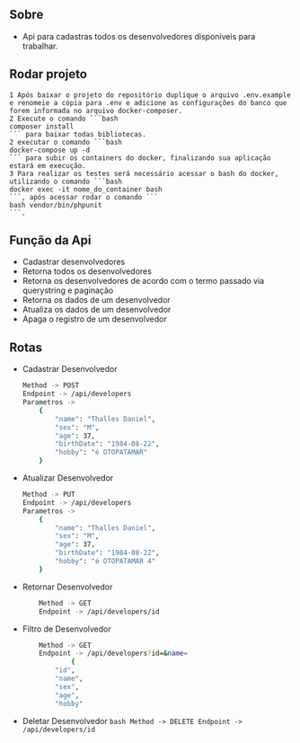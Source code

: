 ## Sobre

- Api para cadastras todos os desenvolvedores disponíveis para trabalhar.

## Rodar projeto

    1 Após baixar o projeto do repositório duplique o arquivo .env.example e renomeie a cópia para .env e adicione as configurações do banco que forem informada no arquivo docker-composer.
    2 Execute o comando ```bash
    composer install
    ``` para baixar todas bibliotecas.
    2 executar o comando ```bash
    docker-compose up -d 
    ``` para subir os containers do docker, finalizando sua aplicação estará em execução.
    3 Para realizar os testes será necessário acessar o bash do docker, utilizando o comando ```bash
    docker exec -it nome_do_container bash
    ```, após acessar rodar o comando ```
    bash vendor/bin/phpunit
    ```.

## Função da Api

- Cadastrar desenvolvedores
- Retorna todos os desenvolvedores
- Retorna os desenvolvedores de acordo com o termo passado via querystring e
paginação
- Retorna os dados de um desenvolvedor
- Atualiza os dados de um desenvolvedor
- Apaga o registro de um desenvolvedor

## Rotas
   
- Cadastrar Desenvolvedor
    ```bash
    Method -> POST
    Endpoint -> /api/developers
    Parametros ->
        {
            "name": "Thalles Daniel",
            "sex": "M",
            "age": 37,
            "birthDate": "1984-08-22",
            "hobby": "é OTOPATAMAR"
        }
    ```
 - Atualizar Desenvolvedor
    ```bash
    Method -> PUT
    Endpoint -> /api/developers
    Parametros ->
        {
            "name": "Thalles Daniel",
            "sex": "M",
            "age": 37,
            "birthDate": "1984-08-22",
            "hobby": "é OTOPATAMAR 4"
        }
    ```
  - Retornar Desenvolvedor
    ```bash
        Method -> GET
        Endpoint -> /api/developers/id
    ```
  - Filtro de Desenvolvedor 
    ```bash
        Method -> GET
        Endpoint -> /api/developers?id=&name=
                {
            "id",
            "name",
            "sex",
            "age",
            "hobby"
    ```
   - Deletar Desenvolvedor
    ```bash
        Method -> DELETE
        Endpoint -> /api/developers/id
    ```
 
